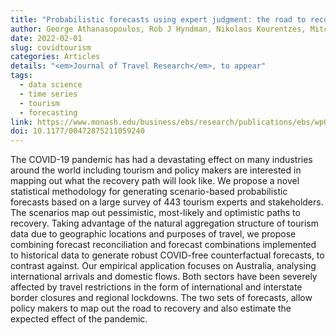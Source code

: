 ```yaml
---
title: "Probabilistic forecasts using expert judgment: the road to recovery from COVID-19"
author: George Athanasopoulos, Rob J Hyndman, Nikolaos Kourentzes, Mitchell O'Hara&#8209;Wild
date: 2022-02-01
slug: covidtourism
categories: Articles
details: "<em>Journal of Travel Research</em>, to appear"
tags:
  - data science
  - time series
  - tourism
  - forecasting
link: https://www.monash.edu/business/ebs/research/publications/ebs/wp01-2021.pdf
doi: 10.1177/00472875211059240
---
```


The COVID-19 pandemic has had a devastating effect on many industries around the world including tourism and policy makers are interested in mapping out what the recovery path will look like. We propose a novel statistical methodology for generating scenario-based probabilistic forecasts based on a large survey of 443 tourism experts and stakeholders. The scenarios map out pessimistic, most-likely and optimistic paths to recovery. Taking advantage of the natural aggregation structure of tourism data due to geographic locations and purposes of travel, we propose combining forecast reconciliation and forecast combinations implemented to historical data to generate robust COVID-free counterfactual forecasts, to contrast against. Our empirical application focuses on Australia, analysing international arrivals and domestic flows. Both sectors have been severely affected by travel restrictions in the form of international and interstate border closures and regional lockdowns. The two sets of forecasts, allow policy makers to map out the road to recovery and also estimate the expected effect of the pandemic.
